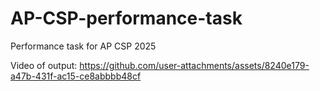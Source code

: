 # AP-CSP-performance-task
Performance task for AP CSP 2025

Video of output:
https://github.com/user-attachments/assets/8240e179-a47b-431f-ac15-ce8abbbb48cf

